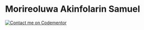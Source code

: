 # Morireoluwa Akinfolarin Samuel
[![Contact me on Codementor](https://www.codementor.io/m-badges/olumidemichaeloyalola/find-me-on-cm-b.svg)](https://www.codementor.io/@olumidemichaeloyalola?refer=badge)
